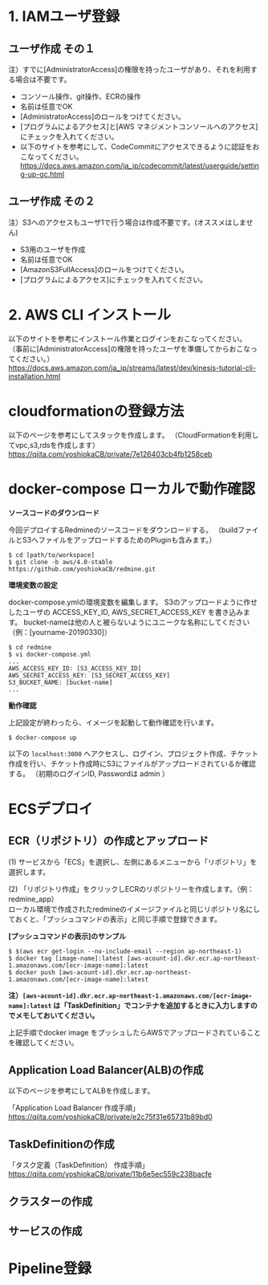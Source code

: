 
# 1. IAMユーザ登録


## ユーザ作成 その１

注）すでに[AdministratorAccess]の権限を持ったユーザがあり、それを利用する場合は不要です。

- コンソール操作、git操作、ECRの操作
- 名前は任意でOK
- [AdministratorAccess]のロールをつけてください。
- [プログラムによるアクセス]と[AWS マネジメントコンソールへのアクセス]にチェックを入れてください。
- 以下のサイトを参考にして、CodeCommitにアクセスできるように認証をおこなってください。  
https://docs.aws.amazon.com/ja_jp/codecommit/latest/userguide/setting-up-gc.html

## ユーザ作成 その２

注）S3へのアクセスもユーザ1で行う場合は作成不要です。(オススメはしません)

- S3用のユーザを作成
- 名前は任意でOK
- [AmazonS3FullAccess]のロールをつけてください。
- [プログラムによるアクセス]にチェックを入れてください。

# 2. AWS CLI インストール

以下のサイトを参考にインストール作業とログインをおこなってください。
（事前に[AdministratorAccess]の権限を持ったユーザを準備してからおこなってください。）
https://docs.aws.amazon.com/ja_jp/streams/latest/dev/kinesis-tutorial-cli-installation.html


# cloudformationの登録方法

以下のページを参考にしてスタックを作成します。
（CloudFormationを利用してvpc,s3,rdsを作成します）
https://qiita.com/yoshiokaCB/private/7e126403cb4fb1258ceb


# docker-compose ローカルで動作確認

**ソースコードのダウンロード**

今回デプロイするRedmineのソースコードをダウンロードする。
（buildファイルとS3へファイルをアップロードするためのPluginも含みます。）

```
$ cd [path/to/workspace]
$ git clone -b aws/4.0-stable https://github.com/yoshiokaCB/redmine.git
```

**環境変数の設定**

docker-compose.ymlの環境変数を編集します。
S3のアップロードように作せしたユーザの ACCESS_KEY_ID, AWS_SECRET_ACCESS_KEY を書き込みます。
bucket-nameは他の人と被らないようにユニークな名称にしてください（例：[yourname-20190330]）

```
$ cd redmine
$ vi docker-compose.yml
...
AWS_ACCESS_KEY_ID: [S3_ACCESS_KEY_ID]
AWS_SECRET_ACCESS_KEY: [S3_SECRET_ACCESS_KEY]
S3_BUCKET_NAME: [bucket-name]
...

```

**動作確認**

上記設定が終わったら、イメージを起動して動作確認を行います。

```
$ docker-compose up
```

以下の `localhost:3000` へアクセスし、ログイン、プロジェクト作成、チケット作成を行い、チケット作成時にS3にファイルがアップロードされているか確認する。 （初期のログインID, Passwordは admin ）


# ECSデプロイ

## ECR（リポジトリ）の作成とアップロード

(1) サービスから「ECS」を選択し、左側にあるメニューから「リポジトリ」を選択します。

(2) 「リポジトリ作成」をクリックしECRのリポジトリーを作成します。（例：redmine_app）  
ローカル環境で作成されたredmineのイメージファイルと同じリポジトリ名にしておくと、「プッシュコマンドの表示」と同じ手順で登録できます。

**[プッシュコマンドの表示]のサンプル**
```
$ $(aws ecr get-login --no-include-email --region ap-northeast-1)
$ docker tag [image-name]:latest [aws-acount-id].dkr.ecr.ap-northeast-1.amazonaws.com/[ecr-image-name]:latest
$ docker push [aws-acount-id].dkr.ecr.ap-northeast-1.amazonaws.com/[ecr-image-name]:latest
```

**注）`[aws-acount-id].dkr.ecr.ap-northeast-1.amazonaws.com/[ecr-image-name]:latest` は「TaskDefinition」でコンテナを追加するときに入力しますのでメモしておいてください。**

上記手順でdocker image をプッシュしたらAWSでアップロードされていることを確認してください。


## Application Load Balancer(ALB)の作成

以下のページを参考にしてALBを作成します。

「Application Load Balancer 作成手順」  
https://qiita.com/yoshiokaCB/private/e2c75f31e65731b89bd0

## TaskDefinitionの作成

「タスク定義（TaskDefinition） 作成手順」  
https://qiita.com/yoshiokaCB/private/11b6e5ec559c238bacfe


## クラスターの作成

## サービスの作成



# Pipeline登録

